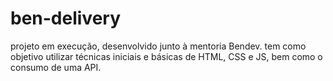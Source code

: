 # ben-delivery

projeto em execução, desenvolvido junto à mentoria Bendev. tem como objetivo utilizar técnicas iniciais e básicas de HTML, CSS e JS, bem como o consumo de uma API.
